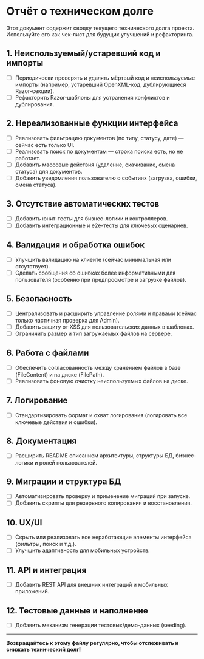 # Отчёт о техническом долге

Этот документ содержит сводку текущего технического долга проекта. Используйте его как чек-лист для будущих улучшений и рефакторинга.

## 1. Неиспользуемый/устаревший код и импорты

- [ ] Периодически проверять и удалять мёртвый код и неиспользуемые импорты (например, устаревший OpenXML-код, дублирующиеся Razor-секции).
- [ ] Рефакторить Razor-шаблоны для устранения конфликтов и дублирования.

## 2. Нереализованные функции интерфейса

- [ ] Реализовать фильтрацию документов (по типу, статусу, дате) — сейчас есть только UI.
- [ ] Реализовать поиск по документам — строка поиска есть, но не работает.
- [ ] Добавить массовые действия (удаление, скачивание, смена статуса) для документов.
- [ ] Добавить уведомления пользователю о событиях (загрузка, ошибки, смена статуса).

## 3. Отсутствие автоматических тестов

- [ ] Добавить юнит-тесты для бизнес-логики и контроллеров.
- [ ] Добавить интеграционные и e2e-тесты для ключевых сценариев.

## 4. Валидация и обработка ошибок

- [ ] Улучшить валидацию на клиенте (сейчас минимальная или отсутствует).
- [ ] Сделать сообщения об ошибках более информативными для пользователя (особенно при предпросмотре и загрузке файлов).

## 5. Безопасность

- [ ] Централизовать и расширить управление ролями и правами (сейчас только частичная проверка для Admin).
- [ ] Добавить защиту от XSS для пользовательских данных в шаблонах.
- [ ] Ограничить размер и тип загружаемых файлов на сервере.

## 6. Работа с файлами

- [ ] Обеспечить согласованность между хранением файлов в базе (FileContent) и на диске (FilePath).
- [ ] Реализовать фоновую очистку неиспользуемых файлов на диске.

## 7. Логирование

- [ ] Стандартизировать формат и охват логирования (логировать все ключевые действия и ошибки).

## 8. Документация

- [ ] Расширить README описанием архитектуры, структуры БД, бизнес-логики и ролей пользователей.

## 9. Миграции и структура БД

- [ ] Автоматизировать проверку и применение миграций при запуске.
- [ ] Добавить скрипты для резервного копирования и восстановления.

## 10. UX/UI

- [ ] Скрыть или реализовать все неработающие элементы интерфейса (фильтры, поиск и т.д.).
- [ ] Улучшить адаптивность для мобильных устройств.

## 11. API и интеграция

- [ ] Добавить REST API для внешних интеграций и мобильных приложений.

## 12. Тестовые данные и наполнение

- [ ] Добавить механизм генерации тестовых/демо-данных (seeding).

---

**Возвращайтесь к этому файлу регулярно, чтобы отслеживать и снижать технический долг!**
